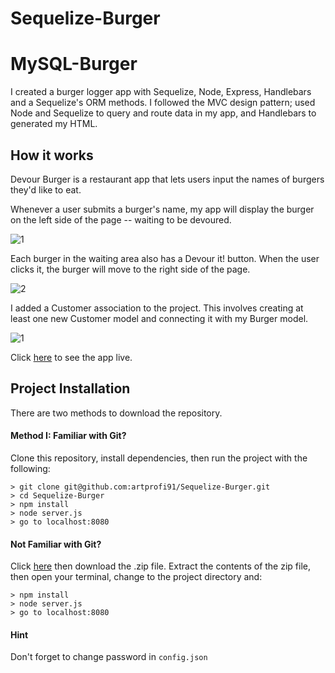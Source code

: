 # Sequelize-Burger

# MySQL-Burger

I created a burger logger app with Sequelize, Node, Express, Handlebars and a Sequelize's ORM methods. I followed the MVC design pattern; used Node and Sequelize to query and route data in my app, and Handlebars to generated my HTML.

## How it works

Devour Burger is a restaurant app that lets users input the names of burgers they'd like to eat.

Whenever a user submits a burger's name, my app will display the burger on the left side of the page -- waiting to be devoured.

![1](https://user-images.githubusercontent.com/28790452/31296915-b3742fca-aaa9-11e7-9c1f-9bc0692887f6.gif)

Each burger in the waiting area also has a Devour it! button. When the user clicks it, the burger will move to the right side of the page.

![2](https://user-images.githubusercontent.com/28790452/31296984-ef47d7a4-aaa9-11e7-9b17-1abbde5bee5a.gif)

I added a Customer association to the project. This involves creating at least one new Customer model and connecting it with my Burger model.

![1](https://user-images.githubusercontent.com/28790452/31297658-83c659e4-aaac-11e7-9641-aac8acc33ab6.gif)

Click [here](https://art-sequelize-burger.herokuapp.com/) to see the app live.

## Project Installation

There are two methods to download the repository.

#### Method I: Familiar with Git?

Clone this repository, install dependencies, then run the project with the following:

```
> git clone git@github.com:artprofi91/Sequelize-Burger.git
> cd Sequelize-Burger
> npm install
> node server.js
> go to localhost:8080
```

#### Not Familiar with Git?

Click [here](https://github.com/artprofi91/Sequelize-Burger) then download the .zip file. Extract the contents of the zip file, then open your terminal, change to the project directory and:

```
> npm install
> node server.js
> go to localhost:8080
```

#### Hint

Don't forget to change password in `config.json`
